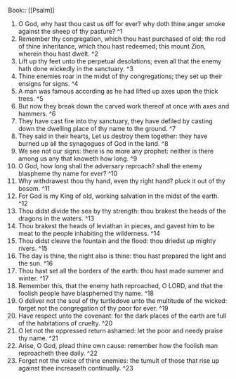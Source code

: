  Book:: [[Psalm]]
 1. O God, why hast thou cast us off for ever? why doth thine anger smoke against the sheep of thy pasture? ^1
 2. Remember thy congregation, which thou hast purchased of old; the rod of thine inheritance, which thou hast redeemed; this mount Zion, wherein thou hast dwelt. ^2
 3. Lift up thy feet unto the perpetual desolations; even all that the enemy hath done wickedly in the sanctuary. ^3
 4. Thine enemies roar in the midst of thy congregations; they set up their ensigns for signs. ^4
 5. A man was famous according as he had lifted up axes upon the thick trees. ^5
 6. But now they break down the carved work thereof at once with axes and hammers. ^6
 7. They have cast fire into thy sanctuary, they have defiled by casting down the dwelling place of thy name to the ground. ^7
 8. They said in their hearts, Let us destroy them together: they have burned up all the synagogues of God in the land. ^8
 9. We see not our signs: there is no more any prophet: neither is there among us any that knoweth how long. ^9
 10. O God, how long shall the adversary reproach? shall the enemy blaspheme thy name for ever? ^10
 11. Why withdrawest thou thy hand, even thy right hand? pluck it out of thy bosom. ^11
 12. For God is my King of old, working salvation in the midst of the earth. ^12
 13. Thou didst divide the sea by thy strength: thou brakest the heads of the dragons in the waters. ^13
 14. Thou brakest the heads of leviathan in pieces, and gavest him to be meat to the people inhabiting the wilderness. ^14
 15. Thou didst cleave the fountain and the flood: thou driedst up mighty rivers. ^15
 16. The day is thine, the night also is thine: thou hast prepared the light and the sun. ^16
 17. Thou hast set all the borders of the earth: thou hast made summer and winter. ^17
 18. Remember this, that the enemy hath reproached, O LORD, and that the foolish people have blasphemed thy name. ^18
 19. O deliver not the soul of thy turtledove unto the multitude of the wicked: forget not the congregation of thy poor for ever. ^19
 20. Have respect unto the covenant: for the dark places of the earth are full of the habitations of cruelty. ^20
 21. O let not the oppressed return ashamed: let the poor and needy praise thy name. ^21
 22. Arise, O God, plead thine own cause: remember how the foolish man reproacheth thee daily. ^22
 23. Forget not the voice of thine enemies: the tumult of those that rise up against thee increaseth continually. ^23
